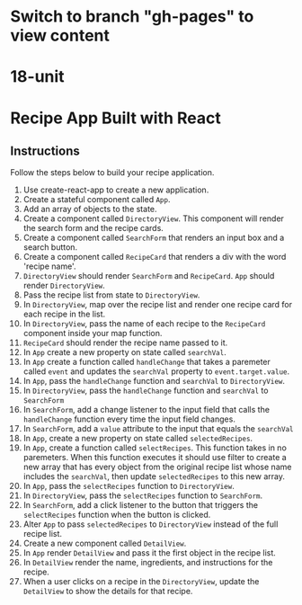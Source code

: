 # Switch to branch "gh-pages" to view content

# 18-unit

# Recipe App Built with React

## Instructions

Follow the steps below to build your recipe application. 

1. Use create-react-app to create a new application. 
2. Create a stateful component called `App`. 
3. Add an array of objects to the state.
4. Create a component called `DirectoryView`. This component will render the search form and the recipe cards. 
5. Create a component called `SearchForm` that renders an input box and a search button. 
6. Create a component called `RecipeCard` that renders a div with the word 'recipe name'. 
7. `DirectoryView` should render `SearchForm` and `RecipeCard`. `App` should render `DirectoryView`. 
8. Pass the recipe list from state to `DirectoryView`. 
9. In `DirectoryView`, map over the recipe list and render one recipe card for each recipe in the list. 
10. In `DirectoryView`, pass the name of each recipe to the `RecipeCard` component inside your map function. 
11. `RecipeCard` should render the recipe name passed to it. 
12. In `App` create a new property on state called `searchVal`.
13. In `App` create a function called `handleChange` that takes a paremeter called `event` and updates the `searchVal` property to `event.target.value`.
14. In `App`, pass the `handleChange` function and `searchVal`  to `DirectoryView`.
15. In `DirectoryView`, pass the `handleChange` function and `searchVal` to `SearchForm`
16. In `SearchForm`, add a change listener to the input field that calls the `handleChange` function every time the input field changes.
17. In `SearchForm`, add a `value` attribute to the input that equals the `searchVal`
18. In `App`, create a new property on state called `selectedRecipes`. 
19. In `App`, create a function called `selectRecipes`. This function takes in no paremeters. When this function executes it should use filter to create a new array that has every object from the original recipe list whose name includes the `searchVal`, then update `selectedRecipes` to this new array.
20. In `App`, pass the `selectRecipes` function to `DirectoryView`.
21. In `DirectoryView`, pass the `selectRecipes` function to `SearchForm`.
22. In `SearchForm`, add a click listener to the button that triggers the `selectRecipes` function when the button is clicked. 
23. Alter `App` to pass `selectedRecipes` to `DirectoryView` instead of the full recipe list. 
24. Create a new component called `DetailView`. 
25. In `App` render `DetailView` and pass it the first object in the recipe list. 
26. In `DetailView` render the name, ingredients, and instructions for the recipe. 
27. When a user clicks on a recipe in the `DirectoryView`, update the `DetailView` to show the details for that recipe.
